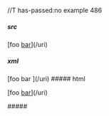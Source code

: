 //T has-passed:no
example 486
##### src
[foo [bar](/uri)](/uri)
##### xml
<?xml version="1.0" encoding="UTF-8"?>
<!DOCTYPE document SYSTEM "CommonMark.dtd">
<document xmlns="http://commonmark.org/xml/1.0">
  <paragraph>
    <text>[foo </text>
    <link destination="/uri" title="">
      <text>bar</text>
    </link>
    <text>](/uri)</text>
  </paragraph>
</document>
##### html
<p>[foo <a href="/uri">bar</a>](/uri)</p>
#####
